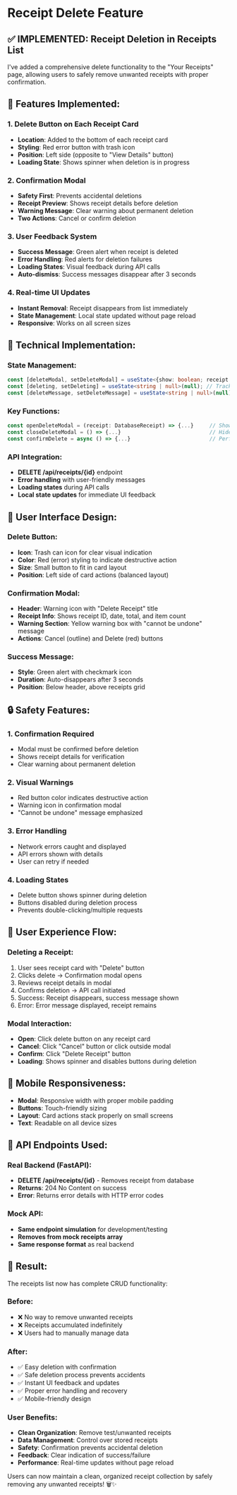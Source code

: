 # Receipt Delete Feature

## ✅ **IMPLEMENTED: Receipt Deletion in Receipts List**

I've added a comprehensive delete functionality to the "Your Receipts" page, allowing users to safely remove unwanted receipts with proper confirmation.

## 🎯 **Features Implemented:**

### 1. **Delete Button on Each Receipt Card**
- **Location**: Added to the bottom of each receipt card
- **Styling**: Red error button with trash icon
- **Position**: Left side (opposite to "View Details" button)
- **Loading State**: Shows spinner when deletion is in progress

### 2. **Confirmation Modal**
- **Safety First**: Prevents accidental deletions
- **Receipt Preview**: Shows receipt details before deletion
- **Warning Message**: Clear warning about permanent deletion
- **Two Actions**: Cancel or confirm deletion

### 3. **User Feedback System**
- **Success Message**: Green alert when receipt is deleted
- **Error Handling**: Red alerts for deletion failures
- **Loading States**: Visual feedback during API calls
- **Auto-dismiss**: Success messages disappear after 3 seconds

### 4. **Real-time UI Updates**
- **Instant Removal**: Receipt disappears from list immediately
- **State Management**: Local state updated without page reload
- **Responsive**: Works on all screen sizes

## 🔧 **Technical Implementation:**

### **State Management:**
```typescript
const [deleteModal, setDeleteModal] = useState<{show: boolean; receipt: DatabaseReceipt | null}>({show: false, receipt: null});
const [deleting, setDeleting] = useState<string | null>(null); // Track active deletion
const [deleteMessage, setDeleteMessage] = useState<string | null>(null); // Success feedback
```

### **Key Functions:**
```typescript
const openDeleteModal = (receipt: DatabaseReceipt) => {...}     // Shows confirmation modal
const closeDeleteModal = () => {...}                            // Hides modal
const confirmDelete = async () => {...}                         // Performs deletion
```

### **API Integration:**
- **DELETE /api/receipts/{id}** endpoint
- **Error handling** with user-friendly messages
- **Loading states** during API calls
- **Local state updates** for immediate UI feedback

## 🎨 **User Interface Design:**

### **Delete Button:**
- **Icon**: Trash can icon for clear visual indication
- **Color**: Red (error) styling to indicate destructive action
- **Size**: Small button to fit in card layout
- **Position**: Left side of card actions (balanced layout)

### **Confirmation Modal:**
- **Header**: Warning icon with "Delete Receipt" title
- **Receipt Info**: Shows receipt ID, date, total, and item count
- **Warning Section**: Yellow warning box with "cannot be undone" message
- **Actions**: Cancel (outline) and Delete (red) buttons

### **Success Message:**
- **Style**: Green alert with checkmark icon
- **Duration**: Auto-disappears after 3 seconds
- **Position**: Below header, above receipts grid

## 🔒 **Safety Features:**

### 1. **Confirmation Required**
- Modal must be confirmed before deletion
- Shows receipt details for verification
- Clear warning about permanent deletion

### 2. **Visual Warnings**
- Red button color indicates destructive action  
- Warning icon in confirmation modal
- "Cannot be undone" message emphasized

### 3. **Error Handling**
- Network errors caught and displayed
- API errors shown with details
- User can retry if needed

### 4. **Loading States**
- Delete button shows spinner during deletion
- Buttons disabled during deletion process
- Prevents double-clicking/multiple requests

## 🚀 **User Experience Flow:**

### **Deleting a Receipt:**
1. User sees receipt card with "Delete" button
2. Clicks delete → Confirmation modal opens
3. Reviews receipt details in modal
4. Confirms deletion → API call initiated
5. Success: Receipt disappears, success message shown
6. Error: Error message displayed, receipt remains

### **Modal Interaction:**
- **Open**: Click delete button on any receipt card
- **Cancel**: Click "Cancel" button or click outside modal
- **Confirm**: Click "Delete Receipt" button
- **Loading**: Shows spinner and disables buttons during deletion

## 📱 **Mobile Responsiveness:**

- **Modal**: Responsive width with proper mobile padding
- **Buttons**: Touch-friendly sizing
- **Layout**: Card actions stack properly on small screens
- **Text**: Readable on all device sizes

## 🔄 **API Endpoints Used:**

### **Real Backend (FastAPI):**
- **DELETE /api/receipts/{id}** - Removes receipt from database
- **Returns**: 204 No Content on success
- **Error**: Returns error details with HTTP error codes

### **Mock API:**
- **Same endpoint simulation** for development/testing
- **Removes from mock receipts array**
- **Same response format** as real backend

## 🎉 **Result:**

The receipts list now has complete CRUD functionality:

### **Before:**
- ❌ No way to remove unwanted receipts
- ❌ Receipts accumulated indefinitely  
- ❌ Users had to manually manage data

### **After:**
- ✅ Easy deletion with confirmation
- ✅ Safe deletion process prevents accidents
- ✅ Instant UI feedback and updates
- ✅ Proper error handling and recovery
- ✅ Mobile-friendly design

### **User Benefits:**
- **Clean Organization**: Remove test/unwanted receipts
- **Data Management**: Control over stored receipts
- **Safety**: Confirmation prevents accidental deletion
- **Feedback**: Clear indication of success/failure
- **Performance**: Real-time updates without page reload

Users can now maintain a clean, organized receipt collection by safely removing any unwanted receipts! 🗑️✨